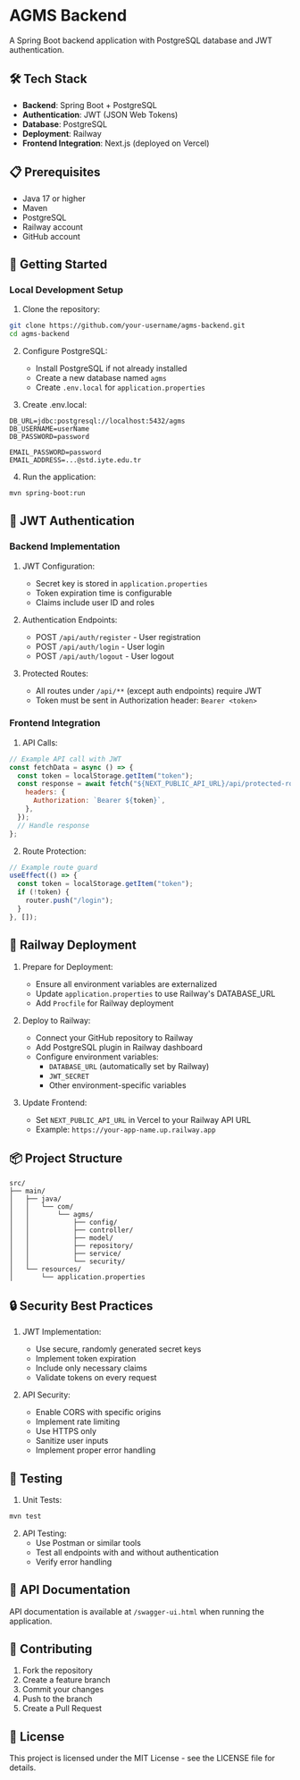 # AGMS Backend

A Spring Boot backend application with PostgreSQL database and JWT authentication.

## 🛠 Tech Stack

- **Backend**: Spring Boot + PostgreSQL
- **Authentication**: JWT (JSON Web Tokens)
- **Database**: PostgreSQL
- **Deployment**: Railway
- **Frontend Integration**: Next.js (deployed on Vercel)

## 📋 Prerequisites

- Java 17 or higher
- Maven
- PostgreSQL
- Railway account
- GitHub account

## 🚀 Getting Started

### Local Development Setup

1. Clone the repository:

```bash
git clone https://github.com/your-username/agms-backend.git
cd agms-backend
```

2. Configure PostgreSQL:

   - Install PostgreSQL if not already installed
   - Create a new database named `agms`
   - Create `.env.local` for `application.properties`

3. Create .env.local:

```properties
DB_URL=jdbc:postgresql://localhost:5432/agms
DB_USERNAME=userName
DB_PASSWORD=password

EMAIL_PASSWORD=password
EMAIL_ADDRESS=...@std.iyte.edu.tr
```

4. Run the application:

```bash
mvn spring-boot:run
```

## 🔐 JWT Authentication

### Backend Implementation

1. JWT Configuration:

   - Secret key is stored in `application.properties`
   - Token expiration time is configurable
   - Claims include user ID and roles

2. Authentication Endpoints:

   - POST `/api/auth/register` - User registration
   - POST `/api/auth/login` - User login
   - POST `/api/auth/logout` - User logout

3. Protected Routes:
   - All routes under `/api/**` (except auth endpoints) require JWT
   - Token must be sent in Authorization header: `Bearer <token>`

### Frontend Integration

1. API Calls:

```javascript
// Example API call with JWT
const fetchData = async () => {
  const token = localStorage.getItem("token");
  const response = await fetch("${NEXT_PUBLIC_API_URL}/api/protected-route", {
    headers: {
      Authorization: `Bearer ${token}`,
    },
  });
  // Handle response
};
```

2. Route Protection:

```javascript
// Example route guard
useEffect(() => {
  const token = localStorage.getItem("token");
  if (!token) {
    router.push("/login");
  }
}, []);
```

## 🚂 Railway Deployment

1. Prepare for Deployment:

   - Ensure all environment variables are externalized
   - Update `application.properties` to use Railway's DATABASE_URL
   - Add `Procfile` for Railway deployment

2. Deploy to Railway:

   - Connect your GitHub repository to Railway
   - Add PostgreSQL plugin in Railway dashboard
   - Configure environment variables:
     - `DATABASE_URL` (automatically set by Railway)
     - `JWT_SECRET`
     - Other environment-specific variables

3. Update Frontend:
   - Set `NEXT_PUBLIC_API_URL` in Vercel to your Railway API URL
   - Example: `https://your-app-name.up.railway.app`

## 📦 Project Structure

```
src/
├── main/
│   ├── java/
│   │   └── com/
│   │       └── agms/
│   │           ├── config/
│   │           ├── controller/
│   │           ├── model/
│   │           ├── repository/
│   │           ├── service/
│   │           └── security/
│   └── resources/
│       └── application.properties
```

## 🔒 Security Best Practices

1. JWT Implementation:

   - Use secure, randomly generated secret keys
   - Implement token expiration
   - Include only necessary claims
   - Validate tokens on every request

2. API Security:
   - Enable CORS with specific origins
   - Implement rate limiting
   - Use HTTPS only
   - Sanitize user inputs
   - Implement proper error handling

## 🧪 Testing

1. Unit Tests:

```bash
mvn test
```

2. API Testing:
   - Use Postman or similar tools
   - Test all endpoints with and without authentication
   - Verify error handling

## 📝 API Documentation

API documentation is available at `/swagger-ui.html` when running the application.

## 🤝 Contributing

1. Fork the repository
2. Create a feature branch
3. Commit your changes
4. Push to the branch
5. Create a Pull Request

## 📄 License

This project is licensed under the MIT License - see the LICENSE file for details.
